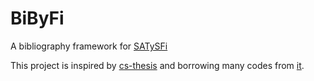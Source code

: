 # BiByFi
A bibliography framework for [SATySFi](https://github.com/gfngfn/SATySFi)

This project is inspired by [cs-thesis](https://github.com/gfngfn/cs-thesis) and borrowing many codes from [it](https://github.com/gfngfn/cs-thesis).
